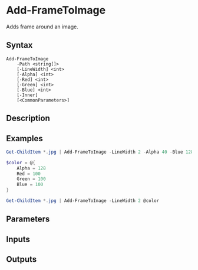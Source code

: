 # Add-FrameToImage

Adds frame around an image.

## Syntax

```
Add-FrameToImage
    -Path <string[]>
    [-LineWidth] <int>
    [-Alpha] <int>
    [-Red] <int>
    [-Green] <int>
    [-Blue] <int>
    [-Inner]
    [<CommonParameters>]
```

## Description

## Examples
```ps1
Get-ChildItem *.jpg | Add-FrameToImage -LineWidth 2 -Alpha 40 -Blue 128
```

```ps1
$color = @{
    Alpha = 128
    Red = 100
    Green = 100
    Blue = 100
}

Get-ChildItem *.jpg | Add-FrameToImage -LineWidth 2 @color
```
## Parameters

## Inputs

## Outputs
